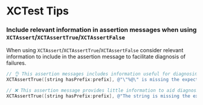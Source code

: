 # XCTest Tips

### Include relevant information in assertion messages when using `XCTAssert`/`XCTAssertTrue`/`XCTAssertFalse`

When using `XCTAssert`/`XCTAssertTrue`/`XCTAssertFalse` consider relevant information to include in the assertion
message to facilitate diagnosis of failures.

```Objective-C
// 👌 This assertion messages includes information useful for diagnosing failures.
XCTAssertTrue([string hasPrefix:prefix], @"\"%@\" is missing the expected prefix \"%@\".", string, prefix);

// ❌ This assertion message provides little information to aid diagnosis.
XCTAssertTrue([string hasPrefix:prefix], @"The string is missing the expected prefix.");
```
